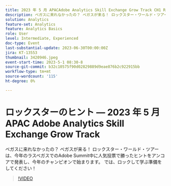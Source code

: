 ```yaml
---
title: 2023 年 5 月 APACAdobe Analytics Skill Exchange Grow Track CH1 Rockstar Tips
description: ベガスに来れなかったの？ ベガスが来る！ ロックスター・ワールド・ツアーは、今年のラスベガスでのAdobe Summit中に人気投票で勝ったヒントをアンコアで発表し、今年のチャンピオンで始まります。 では、ロックして学ぶ準備をしてください！
solution: Analytics
feature-set: Analytics
feature: Analytics Basics
role: User
level: Intermediate, Experienced
doc-type: Event
last-substantial-update: 2023-06-30T00:00:00Z
jira: KT-13553
thumbnail: 3420946.jpeg
event-start-time: 2023-5-1 08:30-8
source-git-commit: b32c10575f90d02829889d9eae876b2c922915bb
workflow-type: tm+mt
source-wordcount: '115'
ht-degree: 0%

---
```



# ロックスターのヒント — 2023 年 5 月 APAC Adobe Analytics Skill Exchange Grow Track

ベガスに来れなかったの？ ベガスが来る！ ロックスター・ワールド・ツアーは、今年のラスベガスでのAdobe Summit中に人気投票で勝ったヒントをアンコアで発表し、今年のチャンピオンで始まります。 では、ロックして学ぶ準備をしてください！

>[!VIDEO](https://video.tv.adobe.com/v/3420946/?learn=on)
